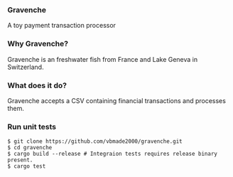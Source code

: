 ### Gravenche
A toy payment transaction processor

### Why Gravenche?
Gravenche is an freshwater fish from France and Lake Geneva in Switzerland.

### What does it do?
Gravenche accepts a CSV containing financial transactions and processes them.

### Run unit tests
```
$ git clone https://github.com/vbmade2000/gravenche.git
$ cd gravenche
$ cargo build --release # Integraion tests requires release binary present.
$ cargo test
```